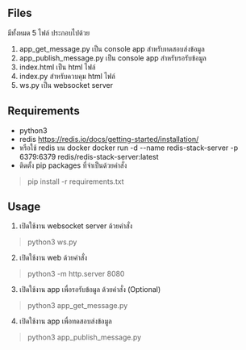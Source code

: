 ## Files
มีทั้งหมด 5 ไฟล์ ประกอบไปด้วย
1. app_get_message.py       เป็น console app สำหรับทดสอบส่งข้อมูล
2. app_publish_message.py   เป็น console app สำหรับรอรับข้อมูล
3. index.html               เป็น html ไฟล์
4. index.py                 สำหรับควบคุม html ไฟล์
5. ws.py                    เป็น websocket server

## Requirements
* python3
* redis https://redis.io/docs/getting-started/installation/
* หรือใช้ redis บน docker docker run -d --name redis-stack-server -p 6379:6379 redis/redis-stack-server:latest
* ติดตั้ง pip packages ที่จำเป็นด้วยคำสั่ง
> pip install -r requirements.txt

## Usage
1. เปิดใช้งาน websocket server  ด้วยคำสั่ง
> python3 ws.py
2. เปิดใช้งาน web ด้วยคำสั่ง
> python3 -m http.server 8080
3. เปิดใช้งาน app เพื่อรอรับข้อมูล ด้วยคำสั่ง (Optional) 
> python3 app_get_message.py
4. เปิดใช้งาน app เพื่อทดสอบส่งข้อมูล
> python3 app_publish_message.py

